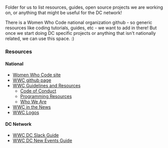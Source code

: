 Folder for us to list resources, guides, open source projects we are working on, or anything that might be useful for the DC network!

There is a Women Who Code national organization github - so generic resources like coding tutorials, guides, etc - we want to add in there! But once we start doing DC specific projects or anything that isn't nationally related, we can use this space. :)

### Resources  
#### National

* [Women Who Code site](https://www.womenwhocode.com/)  
* [WWC github page](https://github.com/WomenWhoCode)  
* [WWC Guidelines and Resources](https://github.com/WomenWhoCode/guidelines-resources)  
	* [Code of Conduct](https://github.com/WomenWhoCode/guidelines-resources/blob/master/code_of_conduct.md)
	* [Programming Resources](https://github.com/WomenWhoCode/guidelines-resources/blob/master/learn_to_program.md)
	* [Who We Are](https://github.com/WomenWhoCode/guidelines-resources/blob/master/who_we_are.md) 
* [WWC in the News](https://github.com/WomenWhoCode/WWCodeInTheNews)
* [WWC Logos](https://github.com/WomenWhoCode/WWC-Assets/tree/master/logos)

#### DC Network

* [WWC DC Slack Guide](https://github.com/womenwhocodedc/organization/blob/master/slack_guide.md)
* [WWC DC New Events Guide](https://github.com/womenwhocodedc/organization/blob/master/new_events.md)

